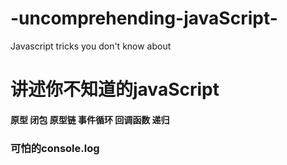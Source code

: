 # -uncomprehending-javaScript-
Javascript tricks you don't know about


# 讲述你不知道的javaScript


#### 原型  闭包  原型链  事件循环 回调函数  递归


### 可怕的console.log

